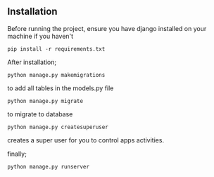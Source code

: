 ## Installation
Before running the project, ensure you have django installed on your machine if you haven't

```
pip install -r requirements.txt
```

After installation;

```
python manage.py makemigrations
```

to add all tables in the models.py file

```
python manage.py migrate
```

to migrate to database

```
python manage.py createsuperuser
```

creates a super user for you to control apps activities.

finally;

```
python manage.py runserver
```
